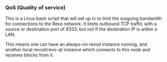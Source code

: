 ### QoS (Quality of service) ###

This is a Linux bash script that will set up tc to limit the outgoing bandwidth for connections to the Revo network. It limits outbound TCP traffic with a source or destination port of 8333, but not if the destination IP is within a LAN.

This means one can have an always-on revod instance running, and another local revod/revo-qt instance which connects to this node and receives blocks from it.

